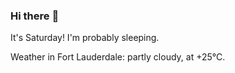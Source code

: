 ### Hi there :wave:

It's Saturday! I'm probably sleeping.

Weather in Fort Lauderdale: partly cloudy, at +25°C.
